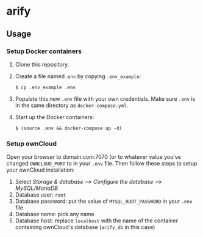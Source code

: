 # arify

## Usage

### Setup Docker containers

1. Clone this repository. 
1. Create a file named .`env` by copying `.env_example`:

    ```
    $ cp .env_example .env
    ```

1. Populate this new `.env` file with your own credentials. Make sure `.env` is in the same directory as `docker-compose.yml`.
1. Start up the Docker containers:

    ```
    $ (source .env && docker-compose up -d)
    ```

### Setup ownCloud

Open your browser to domain.com:7070 (or to whatever value you've changed `OWNCLOUD_PORT` to in your `.env` file. Then follow these steps to setup your ownCloud installation:
 
1.  Select _Storage & database_ --> _Configure the database_ --> _MySQL/MariaDB_  
1. Database user: `root`
1. Database password: put the value of `MYSQL_ROOT_PASSWORD` in your `.env` file
1. Database name: pick any name
1. Database host: replace `localhost` with the name of the container containing ownCloud's database (`arify_db` in this case) 
